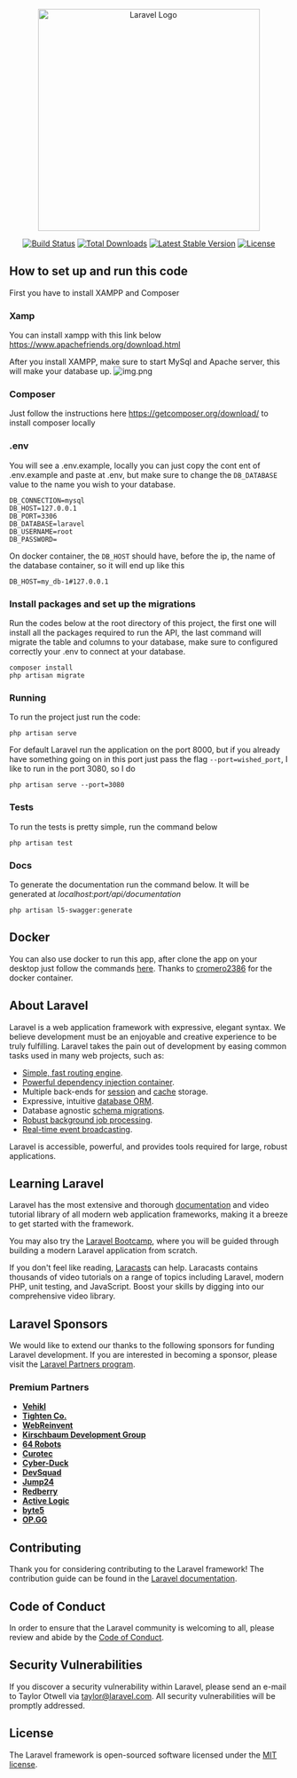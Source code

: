 <p align="center"><a href="https://laravel.com" target="_blank"><img src="https://raw.githubusercontent.com/laravel/art/master/logo-lockup/5%20SVG/2%20CMYK/1%20Full%20Color/laravel-logolockup-cmyk-red.svg" width="400" alt="Laravel Logo"></a></p>

<p align="center">
<a href="https://github.com/laravel/framework/actions"><img src="https://github.com/laravel/framework/workflows/tests/badge.svg" alt="Build Status"></a>
<a href="https://packagist.org/packages/laravel/framework"><img src="https://img.shields.io/packagist/dt/laravel/framework" alt="Total Downloads"></a>
<a href="https://packagist.org/packages/laravel/framework"><img src="https://img.shields.io/packagist/v/laravel/framework" alt="Latest Stable Version"></a>
<a href="https://packagist.org/packages/laravel/framework"><img src="https://img.shields.io/packagist/l/laravel/framework" alt="License"></a>
</p>

## How to set up and run this code

First you have to install XAMPP and Composer

### Xamp
You can install xampp with this link below
https://www.apachefriends.org/download.html

After you install XAMPP, make sure to start MySql and Apache server, this will make your database up.
![img.png](https://external-content.duckduckgo.com/iu/?u=https%3A%2F%2Fwww.ionos.com%2Fdigitalguide%2Ffileadmin%2FDigitalGuide%2FScreenshots%2FEN_XAMPP_Control_Panel_2.PNG&f=1&nofb=1&ipt=adbf52e95960c195ea2b31c7faf34f04881d3dc3034c7ef12716921bef378b41&ipo=images)

### Composer

Just follow the instructions here https://getcomposer.org/download/ to install composer locally

### .env
You will see a .env.example, locally you can just copy the cont ent of .env.example and paste at .env, but make sure to
change the ``DB_DATABASE`` value to the name you wish to your database.
````dotenv
DB_CONNECTION=mysql
DB_HOST=127.0.0.1
DB_PORT=3306
DB_DATABASE=laravel
DB_USERNAME=root
DB_PASSWORD=
````
On docker container, the ``DB_HOST`` should have, before the ip, the name of the database container, so it will end up like
this
````dotenv
DB_HOST=my_db-1#127.0.0.1
````

###  Install packages and set up the migrations
Run the codes below at the root directory of this project, the first one will install all the packages required to run the API, the last command will migrate
the table and columns to your database, make sure to configured correctly your .env to connect at your database.
````shell
composer install
php artisan migrate
````

### Running
To run the project just run the code:
````shell
php artisan serve
````
For default Laravel run the application on the port 8000, but if you already have something going on in this port just
pass the flag ``--port=wished_port``, I like to run in the port 3080, so I do
````shell
php artisan serve --port=3080
````

### Tests
To run the tests is pretty simple, run the command below
````shell
php artisan test
````

### Docs
To generate the documentation run the command below. It will be generated at *localhost:port/api/documentation*
````shell
php artisan l5-swagger:generate
````

## Docker
You can also use docker to run this app, after clone the app on your desktop just follow the commands [here](https://github.com/cromero2386/laravel10-nginx).
Thanks to [cromero2386](https://github.com/cromero2386/laravel10-nginx/commits?author=cromero2386) for the docker container.
## About Laravel

Laravel is a web application framework with expressive, elegant syntax. We believe development must be an enjoyable and creative experience to be truly fulfilling. Laravel takes the pain out of development by easing common tasks used in many web projects, such as:

- [Simple, fast routing engine](https://laravel.com/docs/routing).
- [Powerful dependency injection container](https://laravel.com/docs/container).
- Multiple back-ends for [session](https://laravel.com/docs/session) and [cache](https://laravel.com/docs/cache) storage.
- Expressive, intuitive [database ORM](https://laravel.com/docs/eloquent).
- Database agnostic [schema migrations](https://laravel.com/docs/migrations).
- [Robust background job processing](https://laravel.com/docs/queues).
- [Real-time event broadcasting](https://laravel.com/docs/broadcasting).

Laravel is accessible, powerful, and provides tools required for large, robust applications.

## Learning Laravel

Laravel has the most extensive and thorough [documentation](https://laravel.com/docs) and video tutorial library of all modern web application frameworks, making it a breeze to get started with the framework.

You may also try the [Laravel Bootcamp](https://bootcamp.laravel.com), where you will be guided through building a modern Laravel application from scratch.

If you don't feel like reading, [Laracasts](https://laracasts.com) can help. Laracasts contains thousands of video tutorials on a range of topics including Laravel, modern PHP, unit testing, and JavaScript. Boost your skills by digging into our comprehensive video library.

## Laravel Sponsors

We would like to extend our thanks to the following sponsors for funding Laravel development. If you are interested in becoming a sponsor, please visit the [Laravel Partners program](https://partners.laravel.com).

### Premium Partners

- **[Vehikl](https://vehikl.com/)**
- **[Tighten Co.](https://tighten.co)**
- **[WebReinvent](https://webreinvent.com/)**
- **[Kirschbaum Development Group](https://kirschbaumdevelopment.com)**
- **[64 Robots](https://64robots.com)**
- **[Curotec](https://www.curotec.com/services/technologies/laravel/)**
- **[Cyber-Duck](https://cyber-duck.co.uk)**
- **[DevSquad](https://devsquad.com/hire-laravel-developers)**
- **[Jump24](https://jump24.co.uk)**
- **[Redberry](https://redberry.international/laravel/)**
- **[Active Logic](https://activelogic.com)**
- **[byte5](https://byte5.de)**
- **[OP.GG](https://op.gg)**

## Contributing

Thank you for considering contributing to the Laravel framework! The contribution guide can be found in the [Laravel documentation](https://laravel.com/docs/contributions).

## Code of Conduct

In order to ensure that the Laravel community is welcoming to all, please review and abide by the [Code of Conduct](https://laravel.com/docs/contributions#code-of-conduct).

## Security Vulnerabilities

If you discover a security vulnerability within Laravel, please send an e-mail to Taylor Otwell via [taylor@laravel.com](mailto:taylor@laravel.com). All security vulnerabilities will be promptly addressed.

## License

The Laravel framework is open-sourced software licensed under the [MIT license](https://opensource.org/licenses/MIT).
